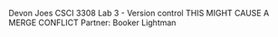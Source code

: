 Devon Joes
CSCI 3308 Lab 3 - Version control
THIS MIGHT CAUSE A MERGE CONFLICT
Partner: Booker Lightman
